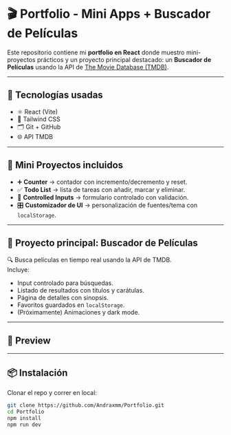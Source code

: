 # 🎬 Portfolio - Mini Apps + Buscador de Películas

Este repositorio contiene mi **portfolio en React** donde muestro mini-proyectos prácticos y un proyecto principal destacado: un **Buscador de Películas** usando la API de [The Movie Database (TMDB)](https://www.themoviedb.org/).

---

## 🚀 Tecnologías usadas
- ⚛️ React (Vite)
- 🎨 Tailwind CSS
- 🗂️ Git + GitHub
- 🌐 API TMDB


---

## 📂 Mini Proyectos incluidos
- ➕ **Counter** → contador con incremento/decremento y reset.  
- ✅ **Todo List** → lista de tareas con añadir, marcar y eliminar.  
- 📝 **Controlled Inputs** → formulario controlado con validación.  
- 🎛️ **Customizador de UI** → personalización de fuentes/tema con `localStorage`.

---

## 🎥 Proyecto principal: Buscador de Películas
🔍 Busca películas en tiempo real usando la API de TMDB.  
Incluye:
- Input controlado para búsquedas.  
- Listado de resultados con títulos y carátulas.  
- Página de detalles con sinopsis.  
- Favoritos guardados en `localStorage`.  
- (Próximamente) Animaciones y dark mode.  

---

## 📸 Preview


---

## 📦 Instalación
Clonar el repo y correr en local:
```bash
git clone https://github.com/Andraxmm/Portfolio.git
cd Portfolio
npm install
npm run dev
